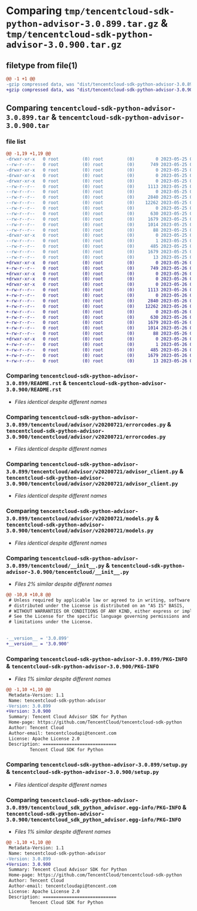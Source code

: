 # Comparing `tmp/tencentcloud-sdk-python-advisor-3.0.899.tar.gz` & `tmp/tencentcloud-sdk-python-advisor-3.0.900.tar.gz`

## filetype from file(1)

```diff
@@ -1 +1 @@
-gzip compressed data, was "dist/tencentcloud-sdk-python-advisor-3.0.899.tar", last modified: Thu May 25 00:15:21 2023, max compression
+gzip compressed data, was "dist/tencentcloud-sdk-python-advisor-3.0.900.tar", last modified: Fri May 26 02:08:48 2023, max compression
```

## Comparing `tencentcloud-sdk-python-advisor-3.0.899.tar` & `tencentcloud-sdk-python-advisor-3.0.900.tar`

### file list

```diff
@@ -1,19 +1,19 @@
-drwxr-xr-x   0 root         (0) root         (0)        0 2023-05-25 00:15:21.000000 tencentcloud-sdk-python-advisor-3.0.899/
--rw-r--r--   0 root         (0) root         (0)      749 2023-05-25 00:15:21.000000 tencentcloud-sdk-python-advisor-3.0.899/README.rst
-drwxr-xr-x   0 root         (0) root         (0)        0 2023-05-25 00:15:21.000000 tencentcloud-sdk-python-advisor-3.0.899/tencentcloud/
-drwxr-xr-x   0 root         (0) root         (0)        0 2023-05-25 00:15:21.000000 tencentcloud-sdk-python-advisor-3.0.899/tencentcloud/advisor/
-drwxr-xr-x   0 root         (0) root         (0)        0 2023-05-25 00:15:21.000000 tencentcloud-sdk-python-advisor-3.0.899/tencentcloud/advisor/v20200721/
--rw-r--r--   0 root         (0) root         (0)     1113 2023-05-25 00:15:21.000000 tencentcloud-sdk-python-advisor-3.0.899/tencentcloud/advisor/v20200721/errorcodes.py
--rw-r--r--   0 root         (0) root         (0)        0 2023-05-25 00:15:21.000000 tencentcloud-sdk-python-advisor-3.0.899/tencentcloud/advisor/v20200721/__init__.py
--rw-r--r--   0 root         (0) root         (0)     2840 2023-05-25 00:15:21.000000 tencentcloud-sdk-python-advisor-3.0.899/tencentcloud/advisor/v20200721/advisor_client.py
--rw-r--r--   0 root         (0) root         (0)    12262 2023-05-25 00:15:21.000000 tencentcloud-sdk-python-advisor-3.0.899/tencentcloud/advisor/v20200721/models.py
--rw-r--r--   0 root         (0) root         (0)        0 2023-05-25 00:15:21.000000 tencentcloud-sdk-python-advisor-3.0.899/tencentcloud/advisor/__init__.py
--rw-r--r--   0 root         (0) root         (0)      630 2023-05-25 00:15:21.000000 tencentcloud-sdk-python-advisor-3.0.899/tencentcloud/__init__.py
--rw-r--r--   0 root         (0) root         (0)     1679 2023-05-25 00:15:21.000000 tencentcloud-sdk-python-advisor-3.0.899/PKG-INFO
--rw-r--r--   0 root         (0) root         (0)     1014 2023-05-25 00:15:21.000000 tencentcloud-sdk-python-advisor-3.0.899/setup.py
--rw-r--r--   0 root         (0) root         (0)       88 2023-05-25 00:15:21.000000 tencentcloud-sdk-python-advisor-3.0.899/setup.cfg
-drwxr-xr-x   0 root         (0) root         (0)        0 2023-05-25 00:15:21.000000 tencentcloud-sdk-python-advisor-3.0.899/tencentcloud_sdk_python_advisor.egg-info/
--rw-r--r--   0 root         (0) root         (0)        1 2023-05-25 00:15:21.000000 tencentcloud-sdk-python-advisor-3.0.899/tencentcloud_sdk_python_advisor.egg-info/dependency_links.txt
--rw-r--r--   0 root         (0) root         (0)      485 2023-05-25 00:15:21.000000 tencentcloud-sdk-python-advisor-3.0.899/tencentcloud_sdk_python_advisor.egg-info/SOURCES.txt
--rw-r--r--   0 root         (0) root         (0)     1679 2023-05-25 00:15:21.000000 tencentcloud-sdk-python-advisor-3.0.899/tencentcloud_sdk_python_advisor.egg-info/PKG-INFO
--rw-r--r--   0 root         (0) root         (0)       13 2023-05-25 00:15:21.000000 tencentcloud-sdk-python-advisor-3.0.899/tencentcloud_sdk_python_advisor.egg-info/top_level.txt
+drwxr-xr-x   0 root         (0) root         (0)        0 2023-05-26 02:08:48.000000 tencentcloud-sdk-python-advisor-3.0.900/
+-rw-r--r--   0 root         (0) root         (0)      749 2023-05-26 02:08:47.000000 tencentcloud-sdk-python-advisor-3.0.900/README.rst
+drwxr-xr-x   0 root         (0) root         (0)        0 2023-05-26 02:08:48.000000 tencentcloud-sdk-python-advisor-3.0.900/tencentcloud/
+drwxr-xr-x   0 root         (0) root         (0)        0 2023-05-26 02:08:48.000000 tencentcloud-sdk-python-advisor-3.0.900/tencentcloud/advisor/
+drwxr-xr-x   0 root         (0) root         (0)        0 2023-05-26 02:08:48.000000 tencentcloud-sdk-python-advisor-3.0.900/tencentcloud/advisor/v20200721/
+-rw-r--r--   0 root         (0) root         (0)     1113 2023-05-26 02:08:47.000000 tencentcloud-sdk-python-advisor-3.0.900/tencentcloud/advisor/v20200721/errorcodes.py
+-rw-r--r--   0 root         (0) root         (0)        0 2023-05-26 02:08:47.000000 tencentcloud-sdk-python-advisor-3.0.900/tencentcloud/advisor/v20200721/__init__.py
+-rw-r--r--   0 root         (0) root         (0)     2840 2023-05-26 02:08:47.000000 tencentcloud-sdk-python-advisor-3.0.900/tencentcloud/advisor/v20200721/advisor_client.py
+-rw-r--r--   0 root         (0) root         (0)    12262 2023-05-26 02:08:47.000000 tencentcloud-sdk-python-advisor-3.0.900/tencentcloud/advisor/v20200721/models.py
+-rw-r--r--   0 root         (0) root         (0)        0 2023-05-26 02:08:47.000000 tencentcloud-sdk-python-advisor-3.0.900/tencentcloud/advisor/__init__.py
+-rw-r--r--   0 root         (0) root         (0)      630 2023-05-26 02:08:47.000000 tencentcloud-sdk-python-advisor-3.0.900/tencentcloud/__init__.py
+-rw-r--r--   0 root         (0) root         (0)     1679 2023-05-26 02:08:48.000000 tencentcloud-sdk-python-advisor-3.0.900/PKG-INFO
+-rw-r--r--   0 root         (0) root         (0)     1014 2023-05-26 02:08:47.000000 tencentcloud-sdk-python-advisor-3.0.900/setup.py
+-rw-r--r--   0 root         (0) root         (0)       88 2023-05-26 02:08:48.000000 tencentcloud-sdk-python-advisor-3.0.900/setup.cfg
+drwxr-xr-x   0 root         (0) root         (0)        0 2023-05-26 02:08:48.000000 tencentcloud-sdk-python-advisor-3.0.900/tencentcloud_sdk_python_advisor.egg-info/
+-rw-r--r--   0 root         (0) root         (0)        1 2023-05-26 02:08:48.000000 tencentcloud-sdk-python-advisor-3.0.900/tencentcloud_sdk_python_advisor.egg-info/dependency_links.txt
+-rw-r--r--   0 root         (0) root         (0)      485 2023-05-26 02:08:48.000000 tencentcloud-sdk-python-advisor-3.0.900/tencentcloud_sdk_python_advisor.egg-info/SOURCES.txt
+-rw-r--r--   0 root         (0) root         (0)     1679 2023-05-26 02:08:48.000000 tencentcloud-sdk-python-advisor-3.0.900/tencentcloud_sdk_python_advisor.egg-info/PKG-INFO
+-rw-r--r--   0 root         (0) root         (0)       13 2023-05-26 02:08:48.000000 tencentcloud-sdk-python-advisor-3.0.900/tencentcloud_sdk_python_advisor.egg-info/top_level.txt
```

### Comparing `tencentcloud-sdk-python-advisor-3.0.899/README.rst` & `tencentcloud-sdk-python-advisor-3.0.900/README.rst`

 * *Files identical despite different names*

### Comparing `tencentcloud-sdk-python-advisor-3.0.899/tencentcloud/advisor/v20200721/errorcodes.py` & `tencentcloud-sdk-python-advisor-3.0.900/tencentcloud/advisor/v20200721/errorcodes.py`

 * *Files identical despite different names*

### Comparing `tencentcloud-sdk-python-advisor-3.0.899/tencentcloud/advisor/v20200721/advisor_client.py` & `tencentcloud-sdk-python-advisor-3.0.900/tencentcloud/advisor/v20200721/advisor_client.py`

 * *Files identical despite different names*

### Comparing `tencentcloud-sdk-python-advisor-3.0.899/tencentcloud/advisor/v20200721/models.py` & `tencentcloud-sdk-python-advisor-3.0.900/tencentcloud/advisor/v20200721/models.py`

 * *Files identical despite different names*

### Comparing `tencentcloud-sdk-python-advisor-3.0.899/tencentcloud/__init__.py` & `tencentcloud-sdk-python-advisor-3.0.900/tencentcloud/__init__.py`

 * *Files 2% similar despite different names*

```diff
@@ -10,8 +10,8 @@
 # Unless required by applicable law or agreed to in writing, software
 # distributed under the License is distributed on an "AS IS" BASIS,
 # WITHOUT WARRANTIES OR CONDITIONS OF ANY KIND, either express or implied.
 # See the License for the specific language governing permissions and
 # limitations under the License.
 
 
-__version__ = '3.0.899'
+__version__ = '3.0.900'
```

### Comparing `tencentcloud-sdk-python-advisor-3.0.899/PKG-INFO` & `tencentcloud-sdk-python-advisor-3.0.900/PKG-INFO`

 * *Files 1% similar despite different names*

```diff
@@ -1,10 +1,10 @@
 Metadata-Version: 1.1
 Name: tencentcloud-sdk-python-advisor
-Version: 3.0.899
+Version: 3.0.900
 Summary: Tencent Cloud Advisor SDK for Python
 Home-page: https://github.com/TencentCloud/tencentcloud-sdk-python
 Author: Tencent Cloud
 Author-email: tencentcloudapi@tencent.com
 License: Apache License 2.0
 Description: ============================
         Tencent Cloud SDK for Python
```

### Comparing `tencentcloud-sdk-python-advisor-3.0.899/setup.py` & `tencentcloud-sdk-python-advisor-3.0.900/setup.py`

 * *Files identical despite different names*

### Comparing `tencentcloud-sdk-python-advisor-3.0.899/tencentcloud_sdk_python_advisor.egg-info/PKG-INFO` & `tencentcloud-sdk-python-advisor-3.0.900/tencentcloud_sdk_python_advisor.egg-info/PKG-INFO`

 * *Files 1% similar despite different names*

```diff
@@ -1,10 +1,10 @@
 Metadata-Version: 1.1
 Name: tencentcloud-sdk-python-advisor
-Version: 3.0.899
+Version: 3.0.900
 Summary: Tencent Cloud Advisor SDK for Python
 Home-page: https://github.com/TencentCloud/tencentcloud-sdk-python
 Author: Tencent Cloud
 Author-email: tencentcloudapi@tencent.com
 License: Apache License 2.0
 Description: ============================
         Tencent Cloud SDK for Python
```

